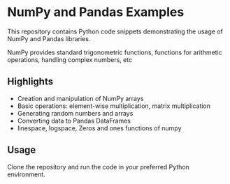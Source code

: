 # NumPy and Pandas Examples

This repository contains Python code snippets demonstrating the usage of NumPy and Pandas libraries.

NumPy provides standard trigonometric functions, functions for arithmetic operations, handling complex numbers, etc

## Highlights

- Creation and manipulation of NumPy arrays
- Basic operations: element-wise multiplication, matrix multiplication
- Generating random numbers and arrays
- Converting data to Pandas DataFrames
- linespace, logspace, Zeros and ones functions of numpy
## Usage

Clone the repository and run the code in your preferred Python environment.

